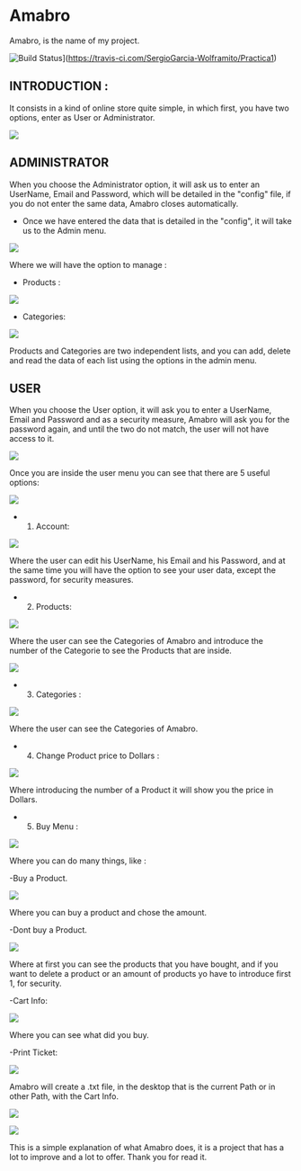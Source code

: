 # Amabro
Amabro, is the name of my project.

![Build Status](https://travis-ci.com/SergioGarcia-Wolframito/Practica1.svg?token=4pzWBqKxhzCcdeSq886z&branch=master)](https://travis-ci.com/SergioGarcia-Wolframito/Practica1)

## INTRODUCTION : 

It consists in a kind of online store quite simple, in which first, you have two options, enter as User or Administrator.

![](Amabro%20Screenshots/Menu.PNG)

## ADMINISTRATOR

When you choose the Administrator option, it will ask us to enter an UserName, Email and Password, which will be detailed in the "config" file, if you do not enter the same data, Amabro closes automatically.





- Once we have entered the data that is detailed in the "config", it will take us to the Admin menu.


![](Amabro%20Screenshots/AdminMenu.PNG)


Where we will have the option to manage : 

- Products :

![](Amabro%20Screenshots/AdminProduct.PNG)

- Categories:

![](Amabro%20Screenshots/AdminCategories.PNG)


Products and Categories are two independent lists, and you can add, delete and read the data of each list using the options in the admin menu.


## USER

When you choose the User option, it will ask you to enter a UserName, Email and Password and as a security measure, Amabro will ask you for the password again, and until the two do not match, the user will not have access to it.

![](Amabro%20Screenshots/User1.PNG)

Once you are inside the user menu you can see that there are 5 useful options:


![](Amabro%20Screenshots/UserMenu.PNG)


- 1. Account: 

![](Amabro%20Screenshots/UserAccount.PNG)


Where the user can edit his UserName, his Email and his Password, and at the same time you will have the option to see your user data, except the password, for security measures.

- 2. Products:

![](Amabro%20Screenshots/UserProduct1.PNG)

Where the user can see the Categories of Amabro and introduce the number of the Categorie to see the Products that are inside.

![](Amabro%20Screenshots/UserProduct2.PNG)

- 3. Categories :

![](Amabro%20Screenshots/UserProduct1.PNG)

Where the user can see the Categories of Amabro.

- 4. Change Product price to Dollars : 

![](Amabro%20Screenshots/Dollars.PNG)

Where introducing the number of a Product it will show you the price in Dollars.


- 5. Buy Menu :

![](Amabro%20Screenshots/BuyMenu.PNG)

Where you can do many things, like :

-Buy a Product.

![](Amabro%20Screenshots/BuyMenu1.PNG)

Where you can buy a product and chose the amount.

-Dont buy a Product.

![](Amabro%20Screenshots/BuyMenu2.PNG)

Where at first you can see the products that you have bought, and if you want to delete a product or an amount of products yo have to introduce first 1, for security.

-Cart Info:

![](Amabro%20Screenshots/BuyMenu3.PNG)

Where you can see what did you buy.

-Print Ticket:

![](Amabro%20Screenshots/BuyMenu4.PNG)

Amabro will create a .txt file, in the desktop that is the current Path or in other Path, with the Cart Info.

![](Amabro%20Screenshots/BuyMenu5.PNG)

![](Amabro%20Screenshots/BuyMenu6.PNG)



This is a simple explanation of what Amabro does, it is a project that has a lot to improve and a lot to offer.
Thank you for read it.


